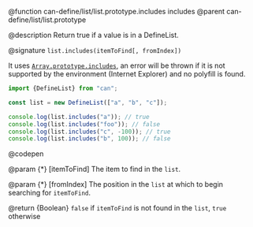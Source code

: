 @function can-define/list/list.prototype.includes includes
@parent can-define/list/list.prototype

@description Return true if a value is in a DefineList.

@signature `list.includes(itemToFind[, fromIndex])`

  It uses [`Array.prototype.includes`](https://developer.mozilla.org/en-US/docs/Web/JavaScript/Reference/Global_Objects/Array/includes), an error will be thrown if it is not supported by the environment (Internet Explorer) and no polyfill is found.

  ```js
  import {DefineList} from "can";

  const list = new DefineList(["a", "b", "c"]);

  console.log(list.includes("a")); // true
  console.log(list.includes("foo")); // false
  console.log(list.includes("c", -100)); // true
  console.log(list.includes("b", 100)); // false

  ```
  @codepen

  @param {*} [itemToFind] The item to find in the `list`.
  
  @param {*} [fromIndex] The position in the `list` at which to begin searching for `itemToFind`.
  
  @return {Boolean} `false` if `itemToFind` is not found in the `list`, `true` otherwise
